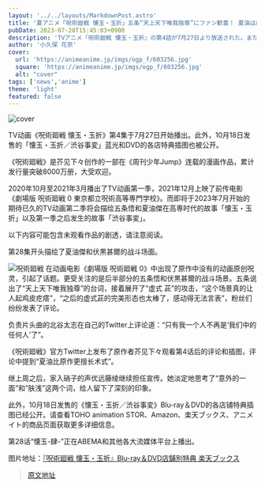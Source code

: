 ```yaml
---
layout: '../../layouts/MarkdownPost.astro'
title: '夏アニメ「呪術廻戦 懐玉・玉折」五条“天上天下唯我独尊”にファン歓喜！ 夏油は原作よりも術式を使いこなす!?【第4話まとめ】'
pubDate: 2023-07-28T15:45:03+0900
description: 'TVアニメ『呪術廻戦 懐玉・玉折』の第4話が7月27日より放送された。また、10月18日に発売の「懐玉・玉折／渋谷事変」Blu-ray＆DVDの各店舗別特典の描き下ろしイラストもお披露目となった。'
author: '小久保 花奈'
cover:
  url: 'https://animeanime.jp/imgs/ogp_f/603256.jpg'
  square: 'https://animeanime.jp/imgs/ogp_f/603256.jpg'
  alt: "cover"
tags: ['news','anime']
theme: 'light'
featured: false
---
```


![cover](https://animeanime.jp/imgs/ogp_f/603256.jpg)

TV动画《呪術廻戦 懐玉・玉折》第4集于7月27日开始播出。此外，10月18日发售的「懐玉・玉折／渋谷事変」蓝光和DVD的各店特典插图也被公开。

《呪術廻戦》是芥见下々创作的一部在《周刊少年Jump》连载的漫画作品，累计发行量突破8000万册，大受欢迎。

2020年10月至2021年3月播出了TV动画第一季，2021年12月上映了前传电影《劇場版 呪術廻戦 0 東京都立呪術高等専門学校》。而即将于2023年7月开始的期待已久的TV动画第二季将会描绘五条悟和夏油傑在高専时代的故事「懐玉・玉折」以及第一季之后发生的故事「渋谷事変」。

以下内容可能包含未观看作品的剧透，请注意阅读。

第28集开头描绘了夏油傑和伏黒甚爾的战斗场面。

![呪術廻戦](https://animeanime.jp/imgs/zoom/602747.jpg)
在动画电影《劇場版 呪術廻戦 0》中出现了原作中没有的动画原创呪灵，引起了话题。更受关注的是后半部分的五条悟和伏黒甚爾的战斗场景。五条说出了“天上天下唯我独尊”的台词，接着展开了“虚式 茈”的攻击，“这个场景真的让人起鸡皮疙瘩”，“之后的虚式茈的完美形态也太棒了，感动得无法言表”，粉丝们纷纷发表了评论。

负责片头曲的北谷太志在自己的Twitter上评论道：“只有我一个人不再是‘我们中的任何人’了”。

《呪術廻戦》官方Twitter上发布了原作者芥见下々观看第4话后的评论和插图，评论中提到“夏油比原作更擅长术式”。

继上周之后，家入硝子的声优远藤绫继续担任宣传。她淡定地思考了“意外的一面”和“肤浅”这两个词，给人留下了深刻的印象。

此外，10月18日发售的《懐玉・玉折／渋谷事変》Blu-ray＆DVD的各店铺特典插图已经公开。请查看TOHO animation STOR、Amazon、楽天ブックス、アニメイト的商品页面获取更多详细信息。

第28话“懐玉-肆-”正在ABEMA和其他各大流媒体平台上播出。

图片地址：[『呪術廻戦 懐玉・玉折』Blu-ray＆DVD店舗別特典 楽天ブックス](https://animeanime.jp/imgs/zoom/602744.jpg)

>[原文地址](https://animeanime.jp/article/2023/07/28/78891.html)  